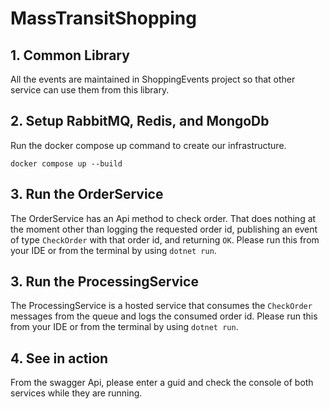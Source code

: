 # MassTransitShopping

## 1. Common Library
All the events are maintained in ShoppingEvents project so that other service can use them from this library. 

## 2. Setup RabbitMQ, Redis, and MongoDb
Run the docker compose up command to create our infrastructure.

```
docker compose up --build
```

## 3. Run the OrderService
The OrderService has an Api method to check order. That does nothing at the moment other than logging the requested order id, publishing an event of type ```CheckOrder``` with that order id, and returning ```OK```.
Please run this from your IDE or from the terminal by using ```dotnet run```.


## 3. Run the ProcessingService
The ProcessingService is a hosted service that consumes the ```CheckOrder``` messages from the queue and logs the consumed order id. 
Please run this from your IDE or from the terminal by using ```dotnet run```.

## 4. See in action
From the swagger Api, please enter a guid and check the console of both services while they are running.
